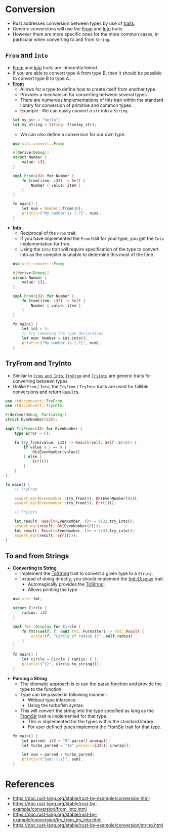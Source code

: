 # Conversion
* Rust addresses conversion between types by use of [traits](https://github.com/pravsemilo/rust-notes/blob/master/doc.rust-lang.org/Rust_By_Example/Traits.md).
* Generic conversions will use the [From](https://doc.rust-lang.org/std/convert/trait.From.html) and [Into](https://doc.rust-lang.org/std/convert/trait.Into.html) traits.
* However there are more specific ones for the more common cases, in particular when converting to and from `String`.
## `From` and `Into`
* [From](https://doc.rust-lang.org/std/convert/trait.From.html) and [Into](https://doc.rust-lang.org/std/convert/trait.Into.html) traits are inherently linked.
* If you are able to convert type A from type B, then it should be possible to convert type B to type A.
* __[From](https://doc.rust-lang.org/std/convert/trait.From.html)__
	* Allows for a type to define how to create itself from another type.
	* Provides a mechanism for converting between several types.
	* There are numerous implementations of this trait within the standard library for conversion of primitive and common types.
	* Example : We can easily convert a `str` into a `String`.
	```rust
	let my_str = "hello";
	let my_string = String::from(my_str);
	```
	* We can also define a conversion for our own type.
	```rust
	use std::convert::From;

	#[derive(Debug)]
	struct Number {
		value: i32,
	}

	impl From<i32> for Number {
		fn from(item: i32) -> Self {
			Number { value: item }
		}
	}

	fn main() {
		let num = Number::from(30);
		println!("My number is {:?}", num);
	}
	```
* __[Into](https://doc.rust-lang.org/std/convert/trait.Into.html)__
	* Reciprocal of the `From` trait.
	* If you have implemented the `From` trait for your type, you get the `Into` implementation for free.
	* Using the `Into` trait will require specification of the type to convert into as the compiler is unable to determine this most of the time.
	```rust
	use std::convert::From;

	#[derive(Debug)]
	struct Number {
		value: i32,
	}

	impl From<i32> for Number {
		fn from(item: i32) -> Self {
			Number { value: item }
		}
	}

	fn main() {
		let int = 5;
		// Try removing the type declaration
		let num: Number = int.into();
		println!("My number is {:?}", num);
	}
	```
## TryFrom and TryInto
* Similar to [`From and Into`](https://github.com/pravsemilo/rust-notes/blob/master/doc.rust-lang.org/Rust_By_Example/Conversion.md#from-and-into), [`TryFrom`](https://doc.rust-lang.org/std/convert/trait.TryFrom.html) and [`TryInto`](https://doc.rust-lang.org/std/convert/trait.TryInto.html) are generic traits for converting between types.
* Unlike `From` / `Into`, the `TryFrom` / `TryInto` traits are used for fallible conversions and return [`Result`](https://doc.rust-lang.org/std/result/enum.Result.html)s.
```rust
use std::convert::TryFrom;
use std::convert::TryInto;

#[derive(Debug, PartialEq)]
struct EvenNumber(i32);

impl TryFrom<i32> for EvenNumber {
	type Error = ();

	fn try_from(value: i32) -> Result<Self, Self::Error> {
		if value % 2 == 0 {
			Ok(EvenNumber(value))
		} else {
			Err(())
		}
	}
}

fn main() {
	// TryFrom

	assert_eq!(EvenNumber::try_from(8), Ok(EvenNumber(8)));
	assert_eq!(EvenNumber::try_from(5), Err(()));

	// TryInto

	let result: Result<EvenNumber, ()> = 8i32.try_into();
	assert_eq!(result, Ok(EvenNumber(8)));
	let result: Result<EvenNumber, ()> = 5i32.try_into();
	assert_eq!(result, Err(()));
}
```
## To and from Strings
* __Converting to String__
	* Implement the [ToString](https://doc.rust-lang.org/std/string/trait.ToString.html) trait to convert a given type to a `String`.
	* Instead of doing directly, you should implement the [fmt::Display](https://doc.rust-lang.org/std/fmt/trait.Display.html) trait.
		* Automagically provides the [ToString](https://doc.rust-lang.org/std/string/trait.ToString.html).
		* Allows printing the type.
	```rust
	use std::fmt;

	struct Circle {
		radius: i32
	}

	impl fmt::Display for Circle {
		fn fmt(&self, f: &mut fmt::Formatter) -> fmt::Result {
			write!(f, "Circle of radius {}", self.radius)
		}
	}

	fn main() {
		let circle = Circle { radius: 6 };
		println!("{}", circle.to_string());
	}
	```
* __Parsing a String__
	* The idiomatic approach is to use the [parse](https://doc.rust-lang.org/std/primitive.str.html#method.parse) function and provide the type to the function.
	* Type can be passed in following manner :
		* Without type inference.
		* Using the turbofish syntax.
	* This will convert the string into the type specified as long as the [FromStr](https://doc.rust-lang.org/std/str/trait.FromStr.html) trait is implemented for that type.
		* This is implemented for the types within the standard library.
		* For user defined types implement the [FromStr](https://doc.rust-lang.org/std/str/trait.FromStr.html) trait for that type.
	```rust
	fn main() {
		let parsed: i32 = "5".parse().unwrap();
		let turbo_parsed = "10".parse::<i32>().unwrap();

		let sum = parsed + turbo_parsed;
		println!("Sum: {:?}", sum);
	}
	```
# References
* https://doc.rust-lang.org/stable/rust-by-example/conversion.html
* https://doc.rust-lang.org/stable/rust-by-example/conversion/from_into.html
* https://doc.rust-lang.org/stable/rust-by-example/conversion/try_from_try_into.html
* https://doc.rust-lang.org/stable/rust-by-example/conversion/string.html
